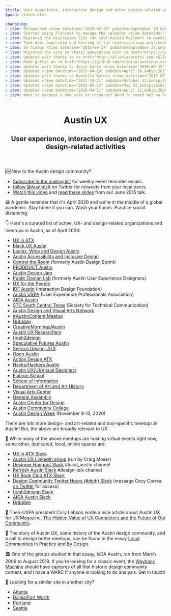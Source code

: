 ```yaml
---
$title: User experience, interaction design and other design-related activities in Austin, TX
$path: /index.html

changelog:
- item: Relaunched <time datetime="2010-09-29" pubdate>September 29,&nbsp;2010</time>
- item: Started using Plancast to manage the calendar <time datetime="2011-04-10" pubdate>April 10,&nbsp;2011</time>
- item: Migrated the discussion list (on self-hosted Mailman) to weekly reminders only (on MailChimp) <time datetime="2015-08-15" pubdate>August 15,&nbsp;2015</time>
- item: Took over ownership and hosting of the <code>austinux.org</code> domain <time datetime="2015-08-22" pubdate>August 22,&nbsp;2015</time>
- item: On hiatus <time datetime="2015-09-27" pubdate>September 27,&nbsp;2015</time>
- item: Migrated the site to static generation with <a href="https://grow.io">Grow</a> <time datetime="2016-07-28" pubdate>July 28,&nbsp;2016</time>
- item: Updated with thanks to <a href="http://ellenlazaretti.com">Ellen Lazaretti</a> <time datetime="2016-07-28" pubdate>July 28,&nbsp;2016</time>
- item: Made public on <a href="https://github.com/vitorio/austinux.org">GitHub</a> <time datetime="2016-07-28" pubdate>July 28,&nbsp;2016</time>
- item: Updated with thanks to Jesse Loren <time datetime="2016-08-15" pubdate>August 15,&nbsp;2016</time>
- item: Updated <time datetime="2017-04-18" pubdate>April 18,&nbsp;2017</time>
- item: Updated with thanks to Danielle Barnes <time datetime="2017-07-30" pubdate>July 30,&nbsp;2017</time>
- item: Updated <time datetime="2017-10-21" pubdate>October 21,&nbsp;2017</time>
- item: Updated <time datetime="2018-05-22" pubdate>May 22,&nbsp;2018</time>
- item: Updated <time datetime="2020-04-11" pubdate>April 11,&nbsp;2020</time>
- item: Want to suggest a new site or resource? Need to reach me? <a href="https://gitreports.com/issue/vitorio/austinux.org">Fill out this form</a>
---
```

<header>
<hgroup>
<h1>Austin UX</h1>
<h2>User experience, interaction design and other design-related activities</h2>
</hgroup>
</header>

🆕 New to the Austin design community?

- [Subscribe to the mailing list](http://eepurl.com/gZzMJ5) for weekly event reminder emails.
- <a class="twitter-follow-button" href="https://twitter.com/AustinUX" data-show-count="false">follow @AustinUX</a> on Twitter for retweets from your local peers.
- [Watch this video](https://www.youtube.com/watch?v=Q_0J8K--9XI) and [read these slides](http://s3.amazonaws.com/vitorio/IntroAustinDesign20150623.pdf) from our June 2015 talk.

😷 <span class="highlight">A gentle reminder that it's April 2020 and we're in the middle of a global pandemic.  Stay home if you can.  Wash your hands.  Practice social distancing.</span>

👇 Here's a curated list of active, UX- and design-related organizations and meetups in Austin, as of April 2020:

- [UX in ATX](https://www.meetup.com/UX-in-ATX-Meetup-Group/)
- [Black UX Austin](https://www.meetup.com/Black-UX-Austin/)
- [Ladies, Wine and Design Austin](https://ladieswinedesign.com/austin/)
- [Austin Accessibility and Inclusive Design](https://www.meetup.com/a11yATX/)
- [Control the Room](https://www.meetup.com/Control-The-Room/) (formerly Austin Design Sprint)
- [PRODDUCT Austin](https://www.meetup.com/PRODDUCT-Austin/)
- [Austin Design Jam](https://www.meetup.com/Austin-Design-Jam/)
- [Public Design Lab](https://www.meetup.com/Austin-User-Experience-Designers/) (formerly Austin User Experience Designers)
- [UX for the People](https://www.meetup.com/UX-for-the-People/)
- [IDF Austin](https://www.interaction-design.org/local-group/north-america/united-states/austin) (Interaction Design Foundation)
- [Austin UXPA](http://www.meetup.com/Austin-User-Experience-Professionals-Association/) (User Experience Professionals Association)
- [AIGA Austin](http://austin.aiga.org)
- [STC South Central Texas](https://stc-socentx.org) (Society for Technical Communication)
- [Austin Design and Visual Arts Network](http://www.meetup.com/ADVAnet/)
- [#AustinContent Meetup](http://www.meetup.com/Austin-Content/)
- [Dribbble](https://dribbble.com/places/austin/meetups)
- [CreativeMornings/Austin](https://creativemornings.com/cities/atx)
- [Austin UX Researchers](https://www.facebook.com/groups/740578259350169/)
- [fresh2design](https://www.meetup.com/fresh2design/)
- [Speculative Futures Austin](http://www.meetup.com/ATX-Speculative-Futures/)
- [Service Design, ATX](http://www.meetup.com/Service-Design-ATX/)
- [Open Austin](http://www.meetup.com/Open-Austin/)
- [Action Design ATX](http://www.meetup.com/action_design_ATX/)
- [Hacks/Hackers Austin](http://www.meetup.com/Hacks-Hackers-Austin/)
- [Austin UX/UI/Visual Designers](https://www.facebook.com/groups/408757622519801)
- [Flatiron School](https://www.meetup.com/Flatiron-School-Austin-Coding-Community/)
- [School of Information](https://www.ischool.utexas.edu/about/news-events)
- [Department of Art and Art History](http://art.utexas.edu/calendar)
- [Visual Arts Center](https://utvac.org/events)
- [General Assembly](https://generalassemb.ly/education)
- [Austin Center for Design](http://www.ac4d.com)
- [Austin Community College](http://sites.austincc.edu/viscom/)
- [Austin Design Week](http://austindesignweek.org) (November 9-13, 2020)

There are lots more design- and art-related and tool-specific meetups in Austin! But, the above are broadly relevant to UX.

🔗 While many of the above meetups are hosting virtual events right now, some other, dedicated, local, online spaces are:

- [UX in ATX Slack](https://join.slack.com/t/uxinatx/shared_invite/enQtODkwMjc5MjY5NjY2LWEzN2ZlMTU2NGJmN2JhZDFmODE1NWVlZWUxZGVhN2RjOWMxNjczODJhZWQyZWM3OGQ1MTJlYWQ0MjVkODBlNWY)
- [Austin UX LinkedIn group](https://www.linkedin.com/groups/1224467) (run by Craig Moser)
- [Designer Hangout Slack](https://www.designerhangout.co) #local_austin channel
- [Refresh Austin Slack](http://slack.refreshaustin.org) #design-talk channel
- [UX Book Club ATX Slack](https://uxbookclubatx.herokuapp.com)
- [Design Community Twitter Hours (#dcth) Slack](https://dcth.slack.com) (message Cecy Correa [on Twitter](https://twitter.com/cecycorrea) for access)
- [fresh2design Slack](https://f2d-automate.herokuapp.com/)
- [AIGA Austin Slack](https://aiga-austin-slack.herokuapp.com)
- [Dribbble](https://dribbble.com/places/austin)

📕 Then-UXPA president Cory Lebson wrote a nice article about Austin UX for UX Magazine, [The Hidden Value of UX Connectors and the Future of Our Community](http://uxmag.com/articles/the-hidden-value-of-ux-connectors-and-the-future-of-our-community).

📙 The story of Austin UX, some history of the Austin design community, and a call to design better meetups, can be found in the essay [Local Communities In Practice and By Design](http://vitor.io/local-communities-in-practice-and-by-design).

🏛 One of the groups studied in that essay, IxDA Austin, ran from March 2009 to August 2018.  If you're looking for a classic event, the [Wayback Machine](https://web.archive.org/web/20180729112933/http://ixdaaustin.ning.com/) should have captures of all that historic design community content, and I have a WARC if anyone is looking to do analysis.  Get in touch!

🔎 Looking for a similar site in another city?

- [Atlanta](https://tech404.io)
- [Dallas/Fort Worth](https://uxdfw.org)
- [Portland](http://pdxhcd.org)
- [Seattle](https://www.uxseattle.org)
